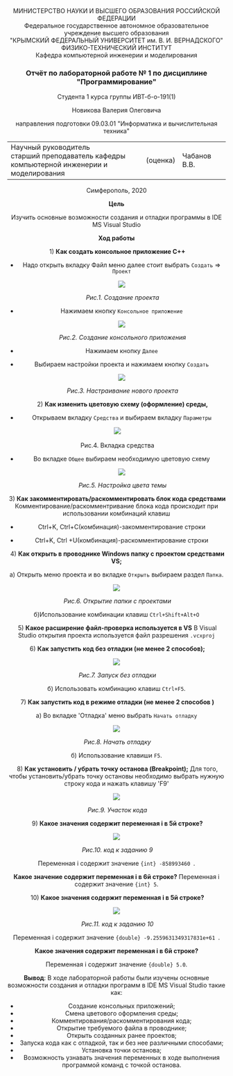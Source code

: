 <center>МИНИСТЕРСТВО НАУКИ  И ВЫСШЕГО ОБРАЗОВАНИЯ РОССИЙСКОЙ ФЕДЕРАЦИИ  

<center>Федеральное государственное автономное образовательное учреждение высшего образования  

  <center>"КРЫМСКИЙ ФЕДЕРАЛЬНЫЙ УНИВЕРСИТЕТ им. В. И. ВЕРНАДСКОГО"  

<center>ФИЗИКО-ТЕХНИЧЕСКИЙ ИНСТИТУТ  

<center>Кафедра компьютерной инженерии и моделирования



### Отчёт по лабораторной работе № 1  по дисциплине "Программирование"

Студента 1 курса группы  ИВТ-б-о-191(1)  

Новикова Валерия Олеговича

направления подготовки  09.03.01 "Информатика и вычислительная техника" 

<table>
<tr><td>Научный руководитель<br/> старший преподаватель кафедры<br/> компьютерной 
инженерии и моделирования</td>
<td>(оценка)</td>
<td>Чабанов В.В.</td>
</tr>
</table>
<center>Симферополь, 2020

**Цель**

Изучить основные возможности создания и отладки программы в IDE MS Visual Studio

**Ход работы**

​	1) **Как создать консольное приложение С++**

- Надо открыть вкладку Файл меню далее  стоит выбрать `Создать`  => `Проект`

  ![](https://raw.githubusercontent.com/Torsherchik/LabWORK/master/Lab%201/%D0%A0%D0%B8%D1%81%D1%83%D0%BD%D0%BA%D0%B8%20%D0%9B%D0%A0%E2%84%961/jVcNiQVHncM.jpg)

  ​																*Рис.1. Создание проекта*

- Нажимаем кнопку `Консольное приложение` 

  ![](https://raw.githubusercontent.com/Torsherchik/LabWORK/master/Lab%201/%D0%A0%D0%B8%D1%81%D1%83%D0%BD%D0%BA%D0%B8%20%D0%9B%D0%A0%E2%84%961/rjtvFRcVmRA.jpg)
  
  ​														*Рис.2. Создание консольного приложения* 
  
- Нажимаем кнопку `Далее`


- Выбираем настройки проекта и нажимаем кнопку `Создать`

  ![](https://raw.githubusercontent.com/Torsherchik/LabWORK/master/Lab%201/%D0%A0%D0%B8%D1%81%D1%83%D0%BD%D0%BA%D0%B8%20%D0%9B%D0%A0%E2%84%961/e1r8KvmXtCc.jpg)

  ​											*Рис.3. Настраивание нового проекта*
  
  
  
  ​	2) **Как изменить цветовую схему (оформление) среды,**


- Открываем вкладку `Средства`  и выбираем вкладку `Параметры`

​                                             ![](https://raw.githubusercontent.com/Torsherchik/LabWORK/master/Lab%201/%D0%A0%D0%B8%D1%81%D1%83%D0%BD%D0%BA%D0%B8%20%D0%9B%D0%A0%E2%84%961/Tel-S7HA6c0.jpg)

 ​																		Рис.4. Вкладка средства



- Во вкладке `Общее`  выбираем необходимую цветовую схему 

  ![](https://raw.githubusercontent.com/Torsherchik/LabWORK/master/Lab%201/%D0%A0%D0%B8%D1%81%D1%83%D0%BD%D0%BA%D0%B8%20%D0%9B%D0%A0%E2%84%961/jo1vgsiEuZ0.jpg)

  ​															 *Рис.5. Настройка цвета темы*

  

​ 3) **Как закомментировать/раскомментировать блок кода средствами**
  Комментирование/раскомментривание блока кода происходит при использовании комбинаций клавиш

- Ctrl+K, Ctrl+C(комбинация)-закомментирование строки 

- Ctrl+K, Ctrl +U(комбинация)-раскомментирование строки 

​ 4) **Как открыть в проводнике Windows папку с проектом средствами VS;**

a) Открыть меню проекта и во вкладке `Открыть`  выбираем раздел `Папка`.

![](https://raw.githubusercontent.com/Torsherchik/LabWORK/master/Lab%201/%D0%A0%D0%B8%D1%81%D1%83%D0%BD%D0%BA%D0%B8%20%D0%9B%D0%A0%E2%84%961/jVcNiQVHncM.jpg) 

​															*Рис.6. Открытие папки с проектами*

б)Использование комбинации клавиш `Ctrl+Shift+Alt+O`

​	5) **Какое расширение файл-проверка используется в VS**
В Visual Studio открытия проекта используется файл разрешения `.vcxproj`

​	6) **Как запустить код без отладки (не менее 2 способов);**

![](https://raw.githubusercontent.com/Torsherchik/LabWORK/master/Lab%201/%D0%A0%D0%B8%D1%81%D1%83%D0%BD%D0%BA%D0%B8%20%D0%9B%D0%A0%E2%84%961/XnYBpc-Xszo.jpg)

​													*Рис.7. Запуск без отладки*

б) Использовать комбинацию клавиш `Ctrl+F5`.

​	7) **Как запустить код в режиме отладки (не менее 2 способов )**

а) Во вкладке 'Отладка' меню выбрать `Начать отладку`

![](https://raw.githubusercontent.com/Torsherchik/LabWORK/master/Lab%201/%D0%A0%D0%B8%D1%81%D1%83%D0%BD%D0%BA%D0%B8%20%D0%9B%D0%A0%E2%84%961/wL5n3KD2_lE.jpg)

​																*Рис.8. Начать отладку*

б) Использование клавиши `F5`.

​	8) **Как установить / убрать точку останова (Breakpoint);**
Для того, чтобы установить/убрать точку остановы необходимо выбрать нужную строку кода и нажать клавишу 'F9'		

![](https://raw.githubusercontent.com/Torsherchik/LabWORK/master/Lab%201/%D0%A0%D0%B8%D1%81%D1%83%D0%BD%D0%BA%D0%B8%20%D0%9B%D0%A0%E2%84%961/Bx-iOKoD7os.jpg)

​																	*Рис.9. Участок кода*

​	9) **Какое значения содержит переменная i в 5й строке?**

![](https://raw.githubusercontent.com/Torsherchik/LabWORK/master/Lab%201/%D0%A0%D0%B8%D1%81%D1%83%D0%BD%D0%BA%D0%B8%20%D0%9B%D0%A0%E2%84%961/Screenshot_4.png)

​														          *Рис.10. код к заданию 9*

Переменная i содержит значение `{int} -858993460 `.

**Какое значение содержит переменная i  в 6й строке?**
Переменная i содержит значение `{int} 5`.

​ 10) **Какое значения содержит переменная i в 5й строке?**

![](https://raw.githubusercontent.com/Torsherchik/LabWORK/master/Lab%201/%D0%A0%D0%B8%D1%81%D1%83%D0%BD%D0%BA%D0%B8%20%D0%9B%D0%A0%E2%84%961/Screenshot_1.png)

​																		*Рис.11. код к заданию 10*

Переменная i содержит значение `{double} -9.2559631349317831e+61 `.

**Какое значения содержит переменная i в 6й строке?**

Переменная i содержит значение `{double} 5.0`.

**Вывод**: В ходе лабораторной работы были изучены основные возможности создания и отладки программ в IDE MS Visual Studio такие как:

- Создание консольных приложений;
- Смена цветового оформления среды;
- Комментирования/раскомментирования кода;
- Открытие требуемого файла в проводнике;
- Открыть созданных ранее проектов;
- Запуска кода как с отладкой, так и без нее различными способами;
- Установка точки останова;
- Возможность узнавать значения переменных в ходе выполнения программой команд с точкой останова.

